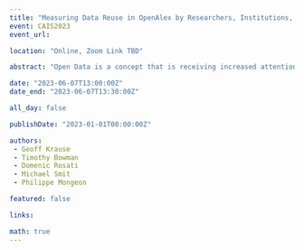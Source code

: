```yaml
---
title: "Measuring Data Reuse in OpenAlex by Researchers, Institutions, and Countries"
event: CAIS2023
event_url: 

location: "Online, Zoom Link TBD"

abstract: "Open Data is a concept that is receiving increased attention and support in academic environments, with one justification being that shared data may be reused in further research. But what evidence exists for such reuse, and what is the relationship between the producers of shared datasets and researchers making use of them? This work in progress makes use of dataset citations in the OpenAlex bibliometric database to analyze the relationship between the creators of datasets and authors who cite them, at individual, institutional, and national levels."

date: "2023-06-07T13:00:00Z"
date_end: "2023-06-07T13:30:00Z"

all_day: false

publishDate: "2023-01-01T00:00:00Z"

authors:
 - Geoff Krause
 - Timothy Bowman
 - Domenic Rosati
 - Michael Smit
 - Philippe Mongeon

featured: false

links:

math: true
---
```


